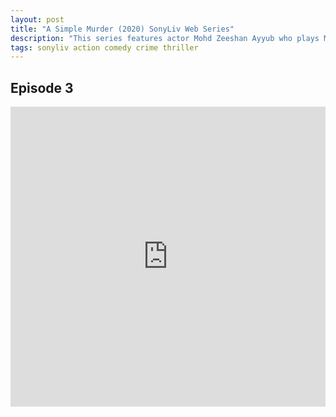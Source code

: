 ```yaml
---
layout: post
title: "A Simple Murder (2020) SonyLiv Web Series"
description: "This series features actor Mohd Zeeshan Ayyub who plays Manish in the series. He is assigned to kill someone. However..."
tags: sonyliv action comedy crime thriller
---
```



## Episode 3

<div class="responsive-container">
<iframe src="https://drive.google.com/file/d/1HxhFLmTSIE16We5xJVH5X5q4DR-GLzOA/preview" frameborder="0" marginwidth="0" marginheight="0" scrolling="NO" width="100%" height="480" allowfullscreen></iframe>
<div style="width: 80px; height: 80px; position: absolute; opacity: 0; right: 0px; top: 0px;"> </div></div>
